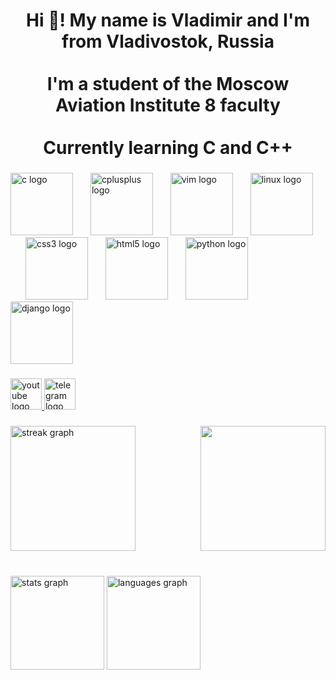 <h1 align="center">Hi 👋! My name is Vladimir and I'm from Vladivostok, Russia<br><br>I'm a student of the Moscow Aviation Institute 8 faculty<br><br>Currently learning C and C++</h1>

###

<div align="left">
  <img src="https://skillicons.dev/icons?i=c" height="100" alt="c logo"  />
  <img width="20" />
  <img src="https://skillicons.dev/icons?i=cpp" height="100" alt="cplusplus logo"  />
  <img width="20" />
  <img src="https://skillicons.dev/icons?i=vim" height="100" alt="vim logo"  />
  <img width="20" />
  <img src="https://skillicons.dev/icons?i=linux" height="100" alt="linux logo"  />
  <img width="20" />
  <img src="https://skillicons.dev/icons?i=css" height="100" alt="css3 logo"  />
  <img width="20" />
  <img src="https://skillicons.dev/icons?i=html" height="100" alt="html5 logo"  />
  <img width="20" />
  <img src="https://skillicons.dev/icons?i=py" height="100" alt="python logo"  />
  <img width="20" />
  <img src="https://skillicons.dev/icons?i=django" height="100" alt="django logo"  />
</div>

###

<div align="left">
  <a href="https://www.youtube.com/@qwental1353" target="_blank">
    <img src="https://img.shields.io/static/v1?message=Youtube&logo=youtube&label=&color=FF0000&logoColor=white&labelColor=&style=for-the-badge" height="50" alt="youtube logo"  />
  </a>
  <a href="https://t.me/qwental" target="_blank">
    <img src="https://img.shields.io/static/v1?message=Telegram&logo=telegram&label=&color=2CA5E0&logoColor=white&labelColor=&style=for-the-badge" height="50" alt="telegram logo"  />
  </a>
</div>

###

<img align="right" height="200" src="https://64.media.tumblr.com/6811ee3c5d230717095c867717cba8d3/tumblr_o9kc4uAPRY1v6xsm2o1_540.gifv"  />

###

<div align="left">
  <img src="https://streak-stats.demolab.com?user=Qwental&locale=en&mode=daily&theme=default&hide_border=false&border_radius=6&order=3" height="200" alt="streak graph"  />
</div>

###

<br clear="both">

<div align="left">
  <img src="https://github-readme-stats.vercel.app/api?username=Qwental&hide_title=false&hide_rank=false&show_icons=true&include_all_commits=true&count_private=true&disable_animations=false&theme=default&locale=en&hide_border=false" height="150" alt="stats graph"  />
  <img src="https://github-readme-stats.vercel.app/api/top-langs?username=Qwental&locale=en&hide_title=false&layout=compact&card_width=320&langs_count=5&theme=default&hide_border=false" height="150" alt="languages graph"  />
</div>

###
